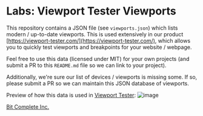 # Labs: Viewport Tester Viewports
This repository contains a JSON file (see `viewports.json`) which lists modern / up-to-date viewports. This is used extensively in our product [https://viewport-tester.com/](https://viewport-tester.com/), which allows you to quickly test viewports and breakpoints for your website / webpage.

Feel free to use this data (licensed under MIT) for your own projects (and submit a PR to this `README.md` file so we can link to your project).

Additionally, we're sure our list of devices / viewports is missing some. If so, please submit a PR so we can maintain this JSON database of viewports.

Preview of how this data is used in [Viewport Tester](https://viewport-tester.com):
![image](https://github.com/user-attachments/assets/7cbabf12-3c2b-42d5-b412-b312b2d133be)

[Bit Complete Inc.](https://bitcomplete.io/)
